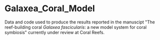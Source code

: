# Galaxea_Coral_Model

Data and code used to produce the results reported in the manuscipt "The reef-building coral *Galaxea fascicularis*: a new model system for coral symbiosis" currently under review at Coral Reefs.
